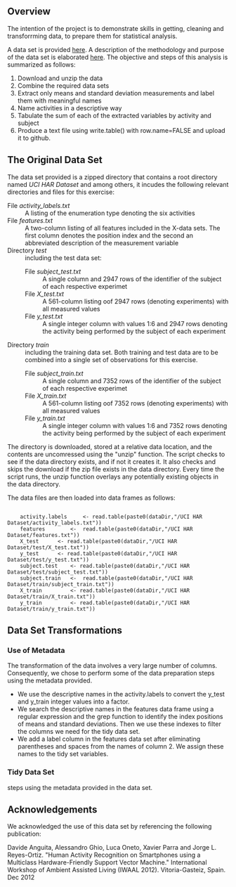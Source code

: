 ## Overview

The intention of the project is to demonstrate skills in getting, cleaning and transforrming data, to prepare them for statistical analysis. 

A data set is provided <a href="https://d396qusza40orc.cloudfront.net/getdata%2Fprojectfiles%2FUCI%20HAR%20Dataset.zip">here</a>. 
A description of the methodology and purpose of the data set is elaborated <a href="http://archive.ics.uci.edu/ml/datasets/Human+Activity+Recognition+Using+Smartphones">here</a>. 
The objective and steps of this analysis is summarized as follows:

<ol><li>Download and unzip the data
</li><li> Combine the required data sets
</li><li> Extract only means and standard deviation measurements and label them with meaningful names
</li><li> Name activities in a descriptive way 
</li><li> Tabulate the sum of each of the extracted variables by activity and subject
</li><li> Produce a text file using write.table() with row.name=FALSE and upload it to github.
</li></ol>

## The Original Data Set

The data set provided is a zipped directory that contains a root directory named <em>UCI HAR Dataset</em> and 
among others, it incudes the following relevant directories and files for this exercise:
<dl>
<dt>File <em>activity_labels.txt</em></dt><dd> A listing of the enumeration type denoting the six activities</dd>
<dt>File <em>features.txt</em></dt><dd>A two-column listing of all features included in the X-data sets. 
		The first column denotes the position index and the second an abbreviated description of the measurement variable</dd>
<dt>Directory <em>test</em></dt><dd> including the test data set:
		<dl>	<dt>File <em>subject_test.txt</em></dt><dd>A single column and 2947 rows of the identifier of the subject of each respective experimet</dd>
			<dt>File <em>X_test.txt</em></dt><dd>A 561-column listing oof 2947 rows (denoting experiments) with all measured values</dd>
			<dt>File <em>y_test.txt</em></dt><dd>A single integer column with values 1:6 and 2947 rows denoting the activity being performed by the subject of each experiment</dd>
		</dl></dd>
<dt>Directory <em>train</em></dt><dd> including the training data set. Both training and test data are to be combined into a single set of observations for this exercise.
		<dl>	<dt>File <em>subject_train.txt</em></dt><dd>A single column and 7352 rows of the identifier of the subject of each respective experimet</dd>
			<dt>File <em>X_train.txt</em></dt><dd>A 561-column listing oof 7352 rows (denoting experiments) with all measured values</dd>
			<dt>File <em>y_train.txt</em></dt><dd>A single integer column with values 1:6 and 7352 rows denoting the activity being performed by the subject of each experiment</dd>
		</dl></dd>
</dl>

The directory is downloaded, stored at a relative data location, and the contents are uncomressed using the "unzip" function.
The script checks to see if the data directory exists, and if not it creates it. It also checks and skips the download if the zip file exists in the data directory. 
Every time the script runs, the unzip function overlays any potentially existing objects in the data directory.

The data files are then loaded into data frames as follows:

<code>
	activity.labels 	<- read.table(paste0(dataDir,"/UCI HAR Dataset/activity_labels.txt"))
	features 		<-  read.table(paste0(dataDir,"/UCI HAR Dataset/features.txt"))
	X_test 		<- read.table(paste0(dataDir,"/UCI HAR Dataset/test/X_test.txt"))
	y_test 		<- read.table(paste0(dataDir,"/UCI HAR Dataset/test/y_test.txt"))
	subject.test 	<- read.table(paste0(dataDir,"/UCI HAR Dataset/test/subject_test.txt"))
	subject.train 	<-  read.table(paste0(dataDir,"/UCI HAR Dataset/train/subject_train.txt"))
	X_train 		<- read.table(paste0(dataDir,"/UCI HAR Dataset/train/X_train.txt"))
	y_train 		<- read.table(paste0(dataDir,"/UCI HAR Dataset/train/y_train.txt"))
</code> 

## Data Set Transformations

### Use of Metadata

The transformation of the data involves a very large number of columns. Consequently, we chose to perform some of the data preparation
steps using the metadata provided.
* We use the descriptive names in the activity.labels to convert the y_test and y_train integer values into a factor.
* We search the descriptive names in the features data frame using a regular expression and the grep function to identify the index positions of means and standard deviations. 
  Then we use these indexes to filter the columns we need for the tidy data set. 
* We add a label column in the features data set after eliminating parentheses and spaces from the names of column 2. We assign these names to the tidy set variables. 

### Tidy Data Set

steps using the metadata provided in the data set.

## Acknowledgements
We acknowledged the use of this data set by referencing the following publication:

Davide Anguita, Alessandro Ghio, Luca Oneto, Xavier Parra and Jorge L. Reyes-Ortiz. 
	"Human Activity Recognition on Smartphones using a Multiclass Hardware-Friendly Support Vector Machine." 
	International Workshop of Ambient Assisted Living (IWAAL 2012). Vitoria-Gasteiz, Spain. Dec 2012

